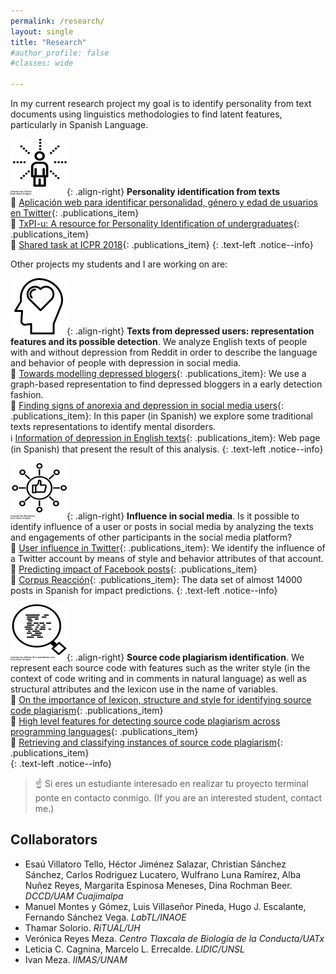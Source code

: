 ```yaml
---
permalink: /research/
layout: single
title: "Research"
#author_profile: false
#classes: wide

---
```


<!---
## Research interest
-->

In my current research project my goal is to identify personality from text documents using linguistics methodologies to find latent features, particularly in Spanish Language.

![personality-identification](/assets/images/projects/personality.png){: .align-right}  **Personality identification from texts**
<br/>
<span>:scroll: [Aplicación web para identificar personalidad, género y edad de usuarios en Twitter](../publications#pub_hernandez2016aplicacion)</span>{: .publications_item}
<br/>
<span>:scroll: [TxPI-u: A resource for Personality Identification of undergraduates](../publications#pub_ramirez2018txpi)</span>{: .publications_item}
<br/>
<span>:scroll: [Shared task at ICPR 2018](../publications#pub_ramirez2018overview)</span>{: .publications_item}
{: .text-left .notice--info}


Other projects my students and I are working on are:

![data-depression](/assets/images/projects/depresioninfo.png){: .align-right} **Texts from depressed users: representation features and its possible detection**. We analyze English texts of people with and without depression from Reddit in order to describe the language and behavior of people with depression in social media.
<br/>
<span>:scroll: [Towards modelling depressed blogers](../publications#pub_villatoro2017uam)</span>{: .publications_item}: We use a graph-based representation to find depressed bloggers in a early detection fashion.
<br/>
<span>:scroll: [Finding signs of anorexia and depression in social media users](../publications#pub_rosales2018identificando)</span>{: .publications_item}: In this paper (in Spanish) we explore some traditional texts representations to identify mental disorders.
<br/>
<span>:information_source: [Information of depression in English texts](http://datadepresion-lyr.cua.uam.mx)</span>{: .publications_item}: Web page (in Spanish) that present the result of this analysis.
{: .text-left .notice--info}



![influence-social-media](/assets/images/projects/socialmedia.png){: .align-right} **Influence in social media**. Is it possible to identify influence of a user or posts in social media by analyzing the texts and engagements of other participants in the social media platform?
<br/>
<span>:scroll: [User influence in Twitter](../publications#pub_ramirez2014towards)</span>{: .publications_item}: We identify the influence of a Twitter account by means of style and behavior attributes of that account.
<br/>
<span>:scroll: [Predicting impact of Facebook posts](../publications#pub_rosas2019predicting)</span>{: .publications_item}
<br/>
<span>:open_file_folder: [Corpus Reacción](https://github.com/lyr-uam/CorpusReaccion)</span>{: .publications_item}: The data set of almost 14000 posts in Spanish for impact predictions.
{: .text-left .notice--info}


![source-code-plagiarism](/assets/images/projects/searchcode.png){: .align-right} **Source code plagiarism identification**. We represent each source code with features such as the writer style (in the context of code writing and in comments in natural language) as well as structural attributes and the lexicon use in the name of variables.
<br/>
<span>:scroll: [On the importance of lexicon, structure and style for identifying source code plagiarism](../publications#pub_ramirez2014importance)</span>{: .publications_item}
<br/>
<span>:scroll: [High level features for detecting source code plagiarism across programming languages](../publications#pub_ramirez2015high)</span>{: .publications_item}
<br/>
<span>:scroll: [Retrieving and classifying instances of source code plagiarism](../publications#pub_ganguly2018retrieving)</span>{: .publications_item}
<br/>
{: .text-left .notice--info}


> :point_up: Si eres un estudiante interesado en realizar tu proyecto terminal ponte en contacto conmigo.
> (If you are an interested student, contact me.)

## Collaborators

* Esaú Villatoro Tello, Héctor Jiménez Salazar, Christian Sánchez Sánchez, Carlos Rodriguez Lucatero, Wulfrano Luna Ramírez, Alba Nuñez Reyes, Margarita Espinosa Meneses, Dina Rochman Beer. _DCCD/UAM Cuajimalpa_
* Manuel Montes y Gómez, Luis Villaseñor Pineda, Hugo J. Escalante, Fernando Sánchez Vega. _LabTL/INAOE_
* Thamar Solorio. _RiTUAL/UH_
* Verónica Reyes Meza. _Centro Tlaxcala de Biología de la Conducta/UATx_
* Leticia C. Cagnina, Marcelo L. Errecalde. _LIDIC/UNSL_
* Ivan Meza. _IIMAS/UNAM_

